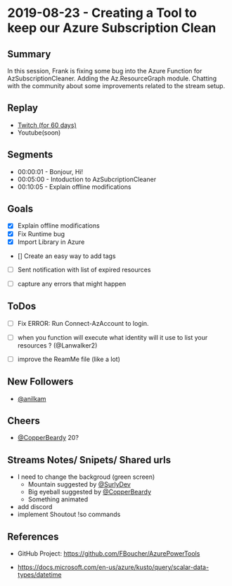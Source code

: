 
# 2019-08-23 - Creating a Tool to keep our Azure Subscription Clean

Summary
-------

In this session, Frank is fixing some bug into the Azure Function for AzSubscriptionCleaner. Adding the Az.ResourceGraph module. Chatting with the community about some improvements related to the stream setup.

Replay
------

- [Twitch (for 60 days)](https://www.twitch.tv/videos/471174539)
- Youtube(soon)


Segments
--------

- 00:00:01 - Bonjour, Hi!
- 00:05:00 - Intoduction to AzSubcriptionCleaner
- 00:10:05 - Explain offline modifications


Goals
-----

- [X] Explain offline modifications
- [X] Fix Runtime bug
- [X] Import Library in Azure
- [\] Create an easy way to add tags
- [ ] Sent notification with list of expired resources
- [ ] capture any errors that might happen


ToDos
-----
- [ ] Fix  ERROR: Run Connect-AzAccount to login.
- [ ] when you function will execute what identity will it use to list your resources ? (@Lanwalker2)
- [ ] improve the ReamMe file (like a lot)


New Followers
-------------

- [@anilkam ](https://www.twitch.tv/anilkam)

Cheers
-------------

- [@CopperBeardy](https://www.twitch.tv/CopperBeardy) 20?




Streams Notes/ Snipets/ Shared urls
-----------------------------------

- I need to change the backgroud (green screen)
    - Mountain suggested by [@SurlyDev](https://www.twitch.tv/SurlyDev)
    - Big eyeball suggested by [@CopperBeardy](https://www.twitch.tv/CopperBeardy)
    - Something animated
- add discord 
- implement Shoutout !so commands



References
----------

- GitHub Project: https://github.com/FBoucher/AzurePowerTools

- https://docs.microsoft.com/en-us/azure/kusto/query/scalar-data-types/datetime